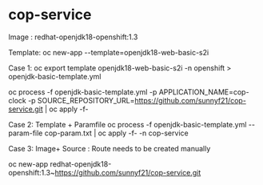 # cop-service

Image : redhat-openjdk18-openshift:1.3

Template: oc new-app --template=openjdk18-web-basic-s2i

Case 1:
oc export template openjdk18-web-basic-s2i -n openshift > openjdk-basic-template.yml

oc process -f openjdk-basic-template.yml -p APPLICATION_NAME=cop-clock -p SOURCE_REPOSITORY_URL=https://github.com/sunnyf21/cop-service.git | oc apply -f-

Case 2: Template + Paramfile
oc process -f openjdk-basic-template.yml --param-file cop-param.txt | oc apply -f- -n cop-service

Case 3: Image+ Source : Route needs to be created manually

oc new-app redhat-openjdk18-openshift:1.3~https://github.com/sunnyf21/cop-service.git
